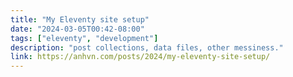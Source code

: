 ```yaml
---
title: "My Eleventy site setup"
date: "2024-03-05T00:42-08:00"
tags: ["eleventy", "development"]
description: "post collections, data files, other messiness."
link: https://anhvn.com/posts/2024/my-eleventy-site-setup/
---
```


